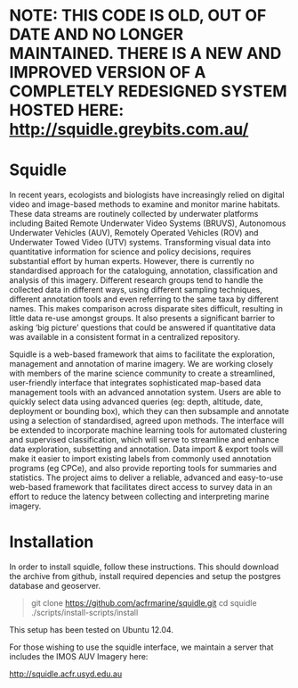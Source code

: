 
NOTE: THIS CODE IS OLD, OUT OF DATE AND NO LONGER MAINTAINED. THERE IS A NEW AND IMPROVED VERSION OF A COMPLETELY REDESIGNED SYSTEM HOSTED HERE: http://squidle.greybits.com.au/
=======================================================


Squidle
======

In recent years, ecologists and biologists have increasingly relied on digital video and image-based methods to examine and monitor marine habitats. These data streams are routinely collected by underwater platforms including Baited Remote Underwater Video Systems (BRUVS), Autonomous Underwater Vehicles (AUV), Remotely Operated Vehicles (ROV) and Underwater Towed Video (UTV) systems. Transforming visual data into quantitative information for science and policy decisions, requires substantial effort by human experts. However, there is currently no standardised approach for the cataloguing, annotation, classification and analysis of this imagery. Different research groups tend to handle the collected data in different ways, using different sampling techniques, different annotation tools and even referring to the same taxa by different names. This makes comparison across disparate sites difficult, resulting in little data re-use amongst groups. It also presents a significant barrier to asking ‘big picture’ questions that could be answered if quantitative data was available in a consistent format in a centralized repository.

Squidle is a web-based framework that aims to facilitate the exploration, management and annotation of marine imagery. We are working closely with members of the marine science community to create a streamlined, user-friendly interface that integrates sophisticated map-based data management tools with an advanced annotation system. Users are able to quickly select data using advanced queries (eg: depth, altitude, date, deployment or bounding box), which they can then subsample and annotate using a selection of standardised, agreed upon methods. The interface will be extended to incorporate machine learning tools for automated clustering and supervised classification, which will serve to streamline and enhance data exploration, subsetting and annotation. Data import & export tools will make it easier to import existing labels from commonly used annotation programs (eg CPCe), and also provide reporting tools for summaries and statistics. The project aims to deliver a reliable, advanced and easy-to-use web-based framework that facilitates direct access to survey data in an effort to reduce the latency between collecting and interpreting marine imagery.

Installation
============

In order to install squidle, follow these instructions.  This should download the archive from github, install required depencies and setup the postgres database and geoserver.

> git clone https://github.com/acfrmarine/squidle.git
> cd squidle
> ./scripts/install-scripts/install

This setup has been tested on Ubuntu 12.04.

For those wishing to use the squidle interface, we maintain a server that includes the IMOS AUV Imagery here:

http://squidle.acfr.usyd.edu.au



